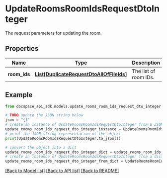 # UpdateRoomsRoomIdsRequestDtoInteger
The request parameters for updating the room.

## Properties

Name | Type | Description | Notes
------------ | ------------- | ------------- | -------------
**room_ids** | [**List[DuplicateRequestDtoAllOfFileIds]**](DuplicateRequestDtoAllOfFileIds.md) | The list of room IDs. | [optional] 

## Example

```python
from docspace_api_sdk.models.update_rooms_room_ids_request_dto_integer import UpdateRoomsRoomIdsRequestDtoInteger

# TODO update the JSON string below
json = "{}"
# create an instance of UpdateRoomsRoomIdsRequestDtoInteger from a JSON string
update_rooms_room_ids_request_dto_integer_instance = UpdateRoomsRoomIdsRequestDtoInteger.from_json(json)
# print the JSON string representation of the object
print(UpdateRoomsRoomIdsRequestDtoInteger.to_json())

# convert the object into a dict
update_rooms_room_ids_request_dto_integer_dict = update_rooms_room_ids_request_dto_integer_instance.to_dict()
# create an instance of UpdateRoomsRoomIdsRequestDtoInteger from a dict
update_rooms_room_ids_request_dto_integer_from_dict = UpdateRoomsRoomIdsRequestDtoInteger.from_dict(update_rooms_room_ids_request_dto_integer_dict)
```
[[Back to Model list]](../README.md#documentation-for-models) [[Back to API list]](../README.md#documentation-for-api-endpoints) [[Back to README]](../README.md)


